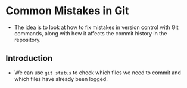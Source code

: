 # Common Mistakes in Git

- The idea is to look at how to fix mistakes in version control with Git commands, along with how it affects the commit history in the repository. 

## Introduction

- We can use ```git status``` to check which files we need to commit and which files have already been logged. 
